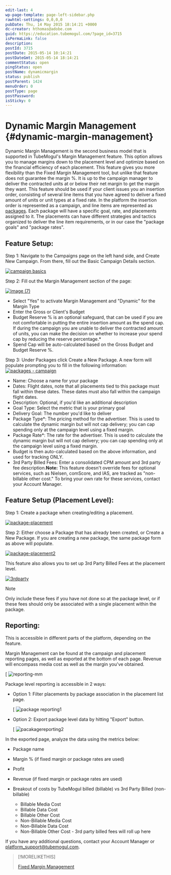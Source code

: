 ```yaml
---
edit-last: 4
wp-page-template: page-left-sidebar.php
rawhtml-settings: 0,0,0,0
pubDate: Thu, 14 May 2015 18:14:21 +0000
dc-creator: hthomas@adobe.com
guid: https://education.tubemogul.com/?page_id=3715
isPermaLink: false
description: 
postId: 3715
postDate: 2015-05-14 10:14:21
postDateGmt: 2015-05-14 18:14:21
commentStatus: open
pingStatus: open
postName: dynamicmargin
status: publish
postParent: 1424
menuOrder: 0
postType: page
postPassword: 
isSticky: 0
---
```


# Dynamic Margin Management {#dynamic-margin-management}

Dynamic Margin Management is the second business model that is supported in TubeMogul's Margin Management feature. This option allows you to manage margins down to the placement level and optimize based on the financial efficiency of each placement. This feature gives you more flexibility than the Fixed Margin Management tool, but unlike that feature does not guarantee the margin %. It is up to the campaign manager to deliver the contracted units at or below their net margin to get the margin they want.
This feature should be used if your client issues you an insertion order, consisting of several line items that you have agreed to deliver a fixed amount of units or unit types at a fixed rate. In the platform the insertion order is represented as a campaign, and line items are represented as [packages](campaign-setup/packages.md). Each package will have a specific goal, rate, and placements assigned to it. The placements can have different strategies and tactics organized to deliver the line item requirements, or in our case the "package goals" and "package rates".

## Feature Setup:

Step 1: Navigate to the Campaigns page on the left hand side, and Create New Campaign. From there, fill out the Basic Campaign Details section.

[ ![campaign basics](assets/campaign-basics1.png)](assets/campaign-basics1.png)

Step 2: Fill out the Margin Management section of the page:

[ ![image (7)](assets/image-7.png)](assets/image-7.png)

* Select "Yes" to activate Margin Management and "Dynamic" for the Margin Type
* Enter the Gross or Client's Budget
* Budget Reserve % is an optional safeguard, that can be used if you are not comfortable in putting the entire insertion amount as the spend cap. If during the campaign you are unable to deliver the contracted amount of units, you can make the decision on whether to increase your spend cap by reducing the reserve percentage.&#42;
* Spend Cap will be auto-calculated based on the Gross Budget and Budget Reserve %.

Step 3: Under Packages click Create a New Package. A new form will populate prompting you to fill in the following information:
[ ![packages - campaign](assets/packages-campaign.png)](assets/packages-campaign.png)

* Name: Choose a name for your package
* Dates: Flight dates, note that all placements tied to this package must fall within these dates. These dates must also fall within the campaign flight dates.
* Description: Optional, if you'd like an additional description
* Goal Type: Select the metric that is your primary goal
* Delivery Goal: The number you'd like to deliver
* Package Type&#42;: The pricing method for the advertiser. This is used to calculate the dynamic margin but will not cap delivery; you can cap spending only at the campaign level using a fixed margin.
* Package Rate&#42;: The rate for the advertiser. This is used to calculate the dynamic margin but will not cap delivery; you can cap spending only at the campaign level using a fixed margin.
* Budget is then auto-calculated based on the above information, and used for tracking ONLY.
* 3rd Party Billed Fees: Enter a consolidated CPM amount and 3rd party fee description.**Note:** This feature doesn't override fees for optional services, such as Nielsen, comScore, and IAS, are tracked as "non-billable other cost." To bring your own rate for these services, contact your Account Manager.
 

## Feature Setup (Placement Level):

Step 1: Create a package when creating/editing a placement.

[ ![package-placement](assets/package-placement.png)](assets/package-placement.png)

Step 2: Either choose a Package that has already been created, or Create a New Package. If you are creating a new package, the same package form as above will populate.

[ ![package-placement2](assets/package-placement2.png)](assets/package-placement2.png)

This feature also allows you to set up 3rd Party Billed Fees at the placement level.

[ ![3rdparty](assets/3rdparty.png)](assets/3rdparty.png)

>[!NOTE]
>
>Only include these fees if you have not done so at the package level, or if these fees should only be associated with a single placement within the package.

## Reporting:

This is accessible in different parts of the platform, depending on the feature.

Margin Management can be found at the campaign and placement reporting pages, as well as exported at the bottom of each page. Revenue will encompass media cost as well as the margin you've obtained.

[ ![reporting-mm](assets/reporting-mm.png)

Package level reporting is accessible in 2 ways:

* Option 1: Filter placements by package association in the placement list page.

  [ ![package reporting1](assets/package-reporting1.png)
 
* Option 2: Export package level data by hitting "Export" button.

  [ ![pacakagereporting2](assets/pacakagereporting2.png)

In the exported page, analyze the data using the metrics below:

* Package name
* Margin % (if fixed margin or package rates are used)
* Profit
* Revenue (if fixed margin or package rates are used)
* Breakout of costs by TubeMogul billed (billable) vs 3rd Party Billed (non-billable)

  * Billable Media Cost
  * Billable Data Cost
  * Billable Other Cost
  * Non-Billable Media Cost
  * Non-Billable Data Cost
  * Non-Billable Other Cost - 3rd party billed fees will roll up here

If you have any additional questions, contact your Account Manager or platform_support@tubemogul.com.

 >[!MORELIKETHIS]
>
>[Fixed Margin Management](fixedmargin.md)

